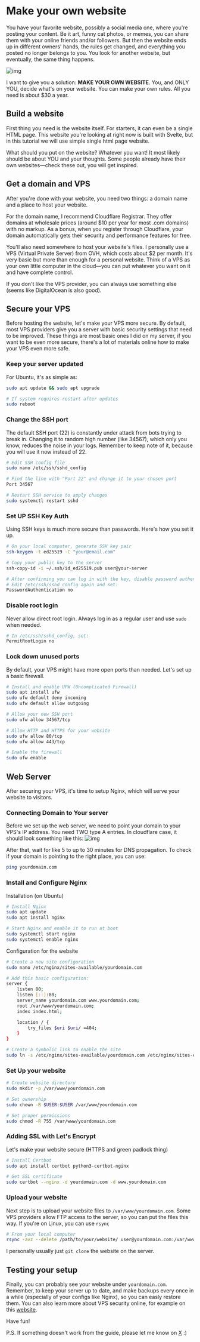 # Make your own website

You have your favorite website, possibly a social media one, where you're posting your content. Be it art, funny cat photos, or memes, you can share them with your online friends and/or followers. But then the website ends up in different owners' hands, the rules get changed, and everything you posted no longer belongs to you. You look for another website, but eventually, the same thing happens.

![img](https://content.jesx.dev/articles/make-your-own-website/bird_butterfly.jpg)

I want to give you a solution: <b>MAKE YOUR OWN WEBSITE</b>. You, and ONLY YOU, decide what's on your website. You can make your own rules. All you need is about $30 a year.

## Build a website
First thing you need is the website itself. For starters, it can even be a single HTML page. This website you're looking at right now is built with Svelte, but in this tutorial we will use simple single html page website.

What should you put on the website? Whatever you want! It most likely should be about YOU and your thoughts. Some people already have their own websites—check these out, you will get inspired.

## Get a domain and VPS
After you're done with your website, you need two things: a domain name and a place to host your website.

For the domain name, I recommend Cloudflare Registrar. They offer domains at wholesale prices (around $10 per year for most .com domains) with no markup. As a bonus, when you register through Cloudflare, your domain automatically gets their security and performance features for free.

You'll also need somewhere to host your website's files. I personally use a VPS (Virtual Private Server) from OVH, which costs about $2 per month. It's very basic but more than enough for a personal website. Think of a VPS as your own little computer in the cloud—you can put whatever you want on it and have complete control.

If you don't like the VPS provider, you can always use something else (seems like DigitalOcean is also good).


## Secure your VPS
Before hosting the website, let's make your VPS more secure. By default, most VPS providers give you a server with basic security settings that need to be improved. These things are most basic ones I did on my server, if you want to be even more secure, there's a lot of materials online how to make your VPS even more safe.


### Keep your server updated
For Ubuntu, it's as simple as:
```bash
sudo apt update && sudo apt upgrade

# If system requires restart after updates
sudo reboot
```

### Change the SSH port
The default SSH port (22) is constantly under attack from bots trying to break in. Changing it to random high number (like 34567), which only you know, reduces the noise in your logs. Remember to keep note of it, because you will use it now instead of 22.

```bash
# Edit SSH config file
sudo nano /etc/ssh/sshd_config

# Find the line with "Port 22" and change it to your chosen port
Port 34567

# Restart SSH service to apply changes
sudo systemctl restart sshd
```

### Set UP SSH Key Auth
Using SSH keys is much more secure than passwords. Here's how you set it up.
```bash
# On your local computer, generate SSH key pair
ssh-keygen -t ed25519 -C "your@email.com"

# Copy your public key to the server
ssh-copy-id -i ~/.ssh/id_ed25519.pub user@your-server

# After confirming you can log in with the key, disable password authentication
# Edit /etc/ssh/sshd_config again and set:
PasswordAuthentication no
```

### Disable root login
Never allow direct root login. Always log in as a regular user and use `sudo` when needed.
```bash
# In /etc/ssh/sshd_config, set:
PermitRootLogin no
```

### Lock down unused ports
By default, your VPS might have more open ports than needed. Let's set up a basic firewall.
```bash
# Install and enable UFW (Uncomplicated Firewall)
sudo apt install ufw
sudo ufw default deny incoming
sudo ufw default allow outgoing

# Allow your new SSH port
sudo ufw allow 34567/tcp

# Allow HTTP and HTTPS for your website
sudo ufw allow 80/tcp
sudo ufw allow 443/tcp

# Enable the firewall
sudo ufw enable
```

## Web Server
After securing your VPS, it's time to setup Nginx, which will serve your website to visitors.

### Connecting Domain to Your server
Before we set up the web server, we need to point your domain to your VPS's IP address. You need TWO type A entries. In cloudflare case, it should look something like this:
![img](http://localhost:8080/files/articles/make-your-own-website/domain_settings.jpg)

After that, wait for like 5 to up to 30 minutes for DNS propagation. To check if your domain is pointing to the right place, you can use:
```bash
ping yourdomain.com
```

### Install and Configure Nginx
Installation (on Ubuntu)
```bash
# Install Nginx
sudo apt update
sudo apt install nginx

# Start Nginx and enable it to run at boot
sudo systemctl start nginx
sudo systemctl enable nginx
```
Configuration for the website
```bash
# Create a new site configuration
sudo nano /etc/nginx/sites-available/yourdomain.com

# Add this basic configuration:
server {
    listen 80;
    listen [::]:80;
    server_name yourdomain.com www.yourdomain.com;
    root /var/www/yourdomain.com;
    index index.html;

    location / {
        try_files $uri $uri/ =404;
    }
}

# Create a symbolic link to enable the site
sudo ln -s /etc/nginx/sites-available/yourdomain.com /etc/nginx/sites-enabled/
```

### Set Up your website
```bash
# Create website directory
sudo mkdir -p /var/www/yourdomain.com

# Set ownership
sudo chown -R $USER:$USER /var/www/yourdomain.com

# Set proper permissions
sudo chmod -R 755 /var/www/yourdomain.com
```

### Adding SSL with Let's Encrypt
Let's make your website secure (HTTPS and green padlock thing)
```bash
# Install Certbot
sudo apt install certbot python3-certbot-nginx

# Get SSL certificate
sudo certbot --nginx -d yourdomain.com -d www.yourdomain.com
```

### Upload your website
Next step is to upload your website files to `/var/www/yourdomain.com`. Some VPS providers allow FTP access to the server, so you can put the files this way. If you're on Linux, you can use `rsync`
```bash
# From your local computer
rsync -avz --delete /path/to/your/website/ user@yourdomain.com:/var/www/yourdomain.com/
```
I personally usually just `git clone` the website on the server.

## Testing your setup
Finally, you can probably see your website under `yourdomain.com`. Remember, to keep your server up to date, and make backups every once in a while (especially of your configs like Nginx), so you can easly restore them. You can also learn more about VPS security online, for example on this [website](https://www.bluehost.com/blog/vps-security/).

Have fun!

P.S. If something doesn't work from the guide, please let me know on [X](https://x.com/jesx64) :) 